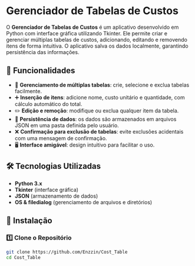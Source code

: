# Gerenciador de Tabelas de Custos

O **Gerenciador de Tabelas de Custos** é um aplicativo desenvolvido em Python com interface gráfica utilizando Tkinter. Ele permite criar e gerenciar múltiplas tabelas de custos, adicionando, editando e removendo itens de forma intuitiva. O aplicativo salva os dados localmente, garantindo persistência das informações.

## 📌 Funcionalidades

- 📂 **Gerenciamento de múltiplas tabelas**: crie, selecione e exclua tabelas facilmente.
- ➕ **Inserção de itens**: adicione nome, custo unitário e quantidade, com cálculo automático do total.
- ✏️ **Edição e remoção**: modifique ou exclua qualquer item da tabela.
- 💾 **Persistência de dados**: os dados são armazenados em arquivos JSON em uma pasta definida pelo usuário.
- ❌ **Confirmação para exclusão de tabelas**: evite exclusões acidentais com uma mensagem de confirmação.
- 🖥️ **Interface amigável**: design intuitivo para facilitar o uso.

## 🛠️ Tecnologias Utilizadas

- **Python 3.x**
- **Tkinter** (interface gráfica)
- **JSON** (armazenamento de dados)
- **OS & filedialog** (gerenciamento de arquivos e diretórios)

## 🚀 Instalação

### 1️⃣ Clone o Repositório

```bash
git clone https://github.com/Enzzin/Cost_Table
cd Cost_Table
